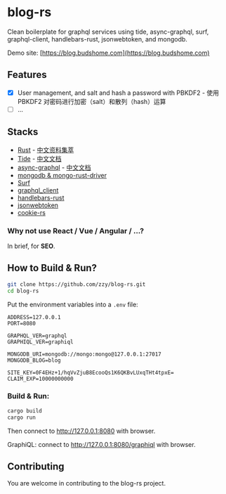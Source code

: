 # blog-rs

Clean boilerplate for graphql services using tide, async-graphql, surf, graphql-client, handlebars-rust, jsonwebtoken, and mongodb.

Demo site: [https://blog.budshome.com](https://blog.budshome.com)

## Features

- [x] User management, and salt and hash a password with PBKDF2 - 使用 PBKDF2 对密码进行加密（salt）和散列（hash）运算
- [ ] ...

## Stacks

- [Rust](https://www.rust-lang.org) - [中文资料集萃](https://budshome.com)
- [Tide](https://crates.io/crates/tide) - [中文文档](https://tide.budshome.com)
- [async-graphql](https://crates.io/crates/async-graphql) - [中文文档](https://async-graphql.budshome.com)
- [mongodb & mongo-rust-driver](https://crates.io/crates/mongodb)
- [Surf](https://crates.io/crates/surf)
- [graphql_client](https://crates.io/crates/graphql_client)
- [handlebars-rust](https://crates.io/crates/handlebars)
- [jsonwebtoken](https://crates.io/crates/jsonwebtoken)
- [cookie-rs](https://crates.io/crates/cookie)

### Why not use React / Vue / Angular / ...?

In brief, for **SEO**.

## How to Build & Run?

``` Bash
git clone https://github.com/zzy/blog-rs.git
cd blog-rs
```

Put the environment variables into a `.env` file:

```
ADDRESS=127.0.0.1
PORT=8080

GRAPHQL_VER=graphql
GRAPHIQL_VER=graphiql

MONGODB_URI=mongodb://mongo:mongo@127.0.0.1:27017
MONGODB_BLOG=blog

SITE_KEY=0F4EHz+1/hqVvZjuB8EcooQs1K6QKBvLUxqTHt4tpxE=
CLAIM_EXP=10000000000
```

### Build & Run:

``` Bash
cargo build
cargo run
```

Then connect to http://127.0.0.1:8080 with browser.

GraphiQL: connect to http://127.0.0.1:8080/graphiql with browser.

## Contributing

You are welcome in contributing to the blog-rs project.
